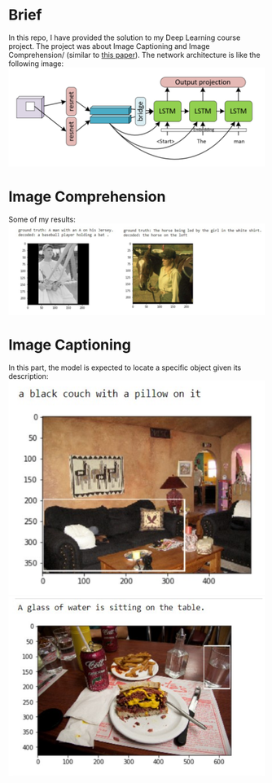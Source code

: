 # Brief
In this repo, I have provided the solution to my Deep Learning course project. The project was about Image Captioning and Image Comprehension/ (similar to [this paper](https://arxiv.org/abs/1511.02283)). The network architecture is like the following image:
![alt text](Images/LSTM.png)

# Image Comprehension
Some of my results:
![alt text](Images/Comp.png)
# Image Captioning
In this part, the model is expected to locate a specific object given its description:
![alt text](Images/Compr1.png)
![alt text](Images/Compr2.png)


